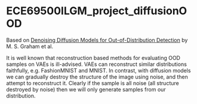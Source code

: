 # ECE69500ILGM_project_diffusionOOD

Based on [Denoising Diffusion Models for Out-of-Distribution Detection](https://openaccess.thecvf.com/content/CVPR2023W/VAND/papers/Graham_Denoising_Diffusion_Models_for_Out-of-Distribution_Detection_CVPRW_2023_paper.pdf) by M. S. Graham et al.

It is well known that reconstruction based methods for evaluating OOD samples on VAEs is ill-advised. VAEs can reconstruct similar distributions faithfully, e.g. FashionMNIST and MNIST. In contrast, with diffusion models we can gradually destroy the structure of the image using noise, and then attempt to reconstruct it. Clearly if the sample is all noise (all structure destroyed by noise) then we will only generate samples from our distribution. 
